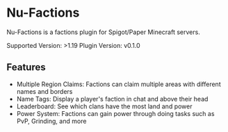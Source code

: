 # Nu-Factions

Nu-Factions is a factions plugin for Spigot/Paper Minecraft servers.

Supported Version: >1.19
Plugin Version: v0.1.0

## Features

- Multiple Region Claims: Factions can claim multiple areas with different names and borders
- Name Tags: Display a player's faction in chat and above their head
- Leaderboard: See which clans have the most land and power
- Power System: Factions can gain power through doing tasks such as PvP, Grinding, and more

